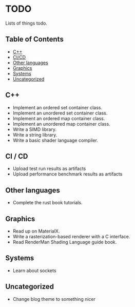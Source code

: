 # TODO

Lists of things todo.  

## Table of Contents

- [C++](#c++)
- [CI/CD](#ci-cd)
- [Other languages](#other-languages)
- [Graphics](#graphics)
- [Systems](#systems)
- [Uncategorized](#uncategorized)

## C++

- Implement an ordered set container class.
- Implement an unordered set container class.
- Implement an ordered map container class.
- Implement an unordered map container class.
- Write a SIMD library.
- Write a string library.
- Write a basic shader language compiler.

## CI / CD

- Upload test run results as artifacts
- Upload performance benchmark results as artifacts

## Other languages

- Complete the rust book tutorials.

## Graphics

- Read up on MaterialX.
- Write a rasterization-based renderer with a C interface.
- Read RenderMan Shading Language guide book.

## Systems

- Learn about sockets

## Uncategorized

- Change blog theme to something nicer
